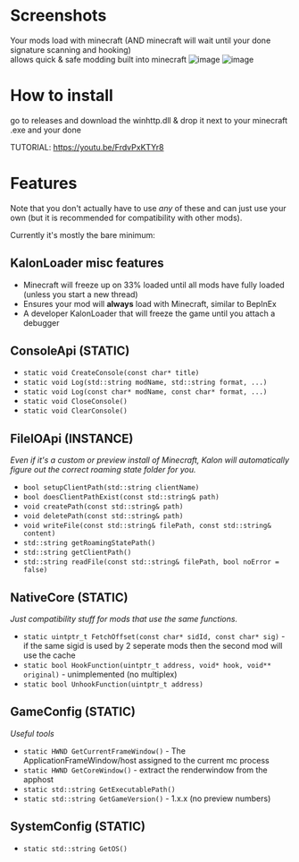 # Screenshots

Your mods load with minecraft (AND minecraft will wait until your done signature scanning and hooking)</br>
allows quick & safe modding built into minecraft
![image](https://github.com/user-attachments/assets/9728d750-ca40-44bd-b9ab-5e3aba2b761e)
![image](https://github.com/user-attachments/assets/2fcc8d24-8e46-4b87-83b6-c02117faaff1)

# How to install

go to releases and download the winhttp.dll & drop it next to your minecraft .exe and your done

TUTORIAL: https://youtu.be/FrdvPxKTYr8

# Features

Note that you don't actually have to use *any* of these and can just use your own (but it is recommended for compatibility with other mods).

Currently it's mostly the bare minimum:

## KalonLoader misc features

- Minecraft will freeze up on 33% loaded until all mods have fully loaded (unless you start a new thread)
- Ensures your mod will **always** load with Minecraft, similar to BepInEx
- A developer KalonLoader that will freeze the game until you attach a debugger

## ConsoleApi (STATIC)

- `static void CreateConsole(const char* title)`
- `static void Log(std::string modName, std::string format, ...)`
- `static void Log(const char* modName, const char* format, ...)`
- `static void CloseConsole()`
- `static void ClearConsole()`

## FileIOApi (INSTANCE)

*Even if it's a custom or preview install of Minecraft, Kalon will automatically figure out the correct roaming state folder for you.*

- `bool setupClientPath(std::string clientName)`
- `bool doesClientPathExist(const std::string& path)`
- `void createPath(const std::string& path)`
- `void deletePath(const std::string& path)`
- `void writeFile(const std::string& filePath, const std::string& content)`
- `std::string getRoamingStatePath()`
- `std::string getClientPath()`
- `std::string readFile(const std::string& filePath, bool noError = false)`

## NativeCore (STATIC)

*Just compatibility stuff for mods that use the same functions.*

- `static uintptr_t FetchOffset(const char* sidId, const char* sig)` - if the same sigid is used by 2 seperate mods then the second mod will use the cache
- `static bool HookFunction(uintptr_t address, void* hook, void** original)` - unimplemented (no multiplex)
- `static bool UnhookFunction(uintptr_t address)`

## GameConfig (STATIC)

*Useful tools*

- `static HWND GetCurrentFrameWindow()` - The ApplicationFrameWindow/host assigned to the current mc process
- `static HWND GetCoreWindow()` - extract the renderwindow from the apphost
- `static std::string GetExecutablePath()`
- `static std::string GetGameVersion()` - 1.x.x (no preview numbers)

## SystemConfig (STATIC)

- `static std::string GetOS()`
